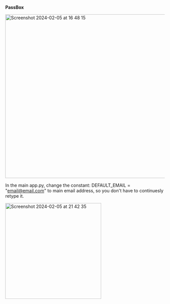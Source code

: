 **PassBox**

<img width="518" alt="Screenshot 2024-02-05 at 16 48 15" src="https://github.com/molleremil/passbox/assets/139823248/ed4fb2b8-bec4-4fe2-92a8-ae75703e1784">


In the main app.py, change the constant: DEFAULT_EMAIL = "email@email.com" to main email address, so you don't have to continuesly retype it.

<img width="303" alt="Screenshot 2024-02-05 at 21 42 35" src="https://github.com/molleremil/passbox/assets/139823248/472dad86-9402-4215-ab10-a3e273dbc5b0">
